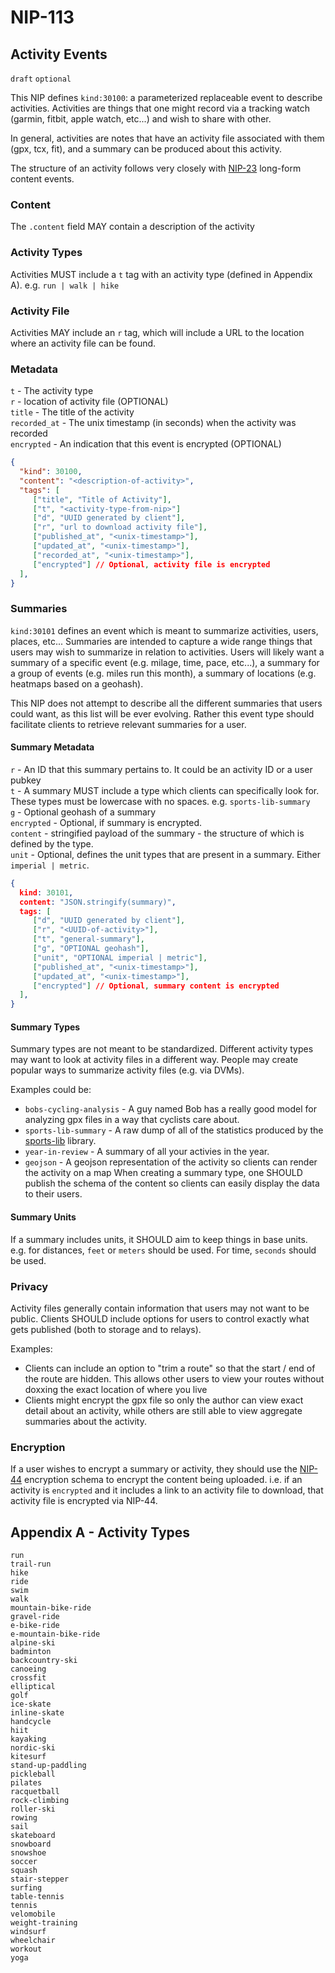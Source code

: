 NIP-113
===
Activity Events
----------------
`draft` `optional`

This NIP defines `kind:30100`: a parameterized replaceable event to describe activities. Activities are things that one might record via a tracking watch (garmin, fitbit, apple watch, etc...) and wish to share with other.

In general, activities are notes that have an activity file associated with them (gpx, tcx, fit), and a summary can be produced about this activity.

The structure of an activity follows very closely with [NIP-23](23.md) long-form content events.
### Content
The `.content` field MAY contain a description of the activity
### Activity Types
Activities MUST include a `t` tag with an activity type (defined in Appendix A). e.g. `run | walk | hike`
### Activity File
Activities MAY include an `r` tag, which will include a URL to the location where an activity file can be found.
### Metadata
`t` - The activity type  
`r` - location of activity file (OPTIONAL)  
`title` - The title of the activity  
`recorded_at` - The unix timestamp (in seconds) when the activity was recorded  
`encrypted` - An indication that this event is encrypted (OPTIONAL)

```json
{
  "kind": 30100,
  "content": "<description-of-activity>",
  "tags": [
	 ["title", "Title of Activity"],
	 ["t", "<activity-type-from-nip>"]
	 ["d", "UUID generated by client"],
	 ["r", "url to download activity file"],
	 ["published_at", "<unix-timestamp>"],
	 ["updated_at", "<unix-timestamp>"],
	 ["recorded_at", "<unix-timestamp>"],
	 ["encrypted"] // Optional, activity file is encrypted
  ],
}
```
### Summaries
`kind:30101` defines an event which is meant to summarize activities, users, places, etc...
Summaries are intended to capture a wide range things that users may wish to summarize in relation to activities. 
Users will likely want a summary of a specific event (e.g. milage, time, pace, etc...), a summary for a group of events (e.g. miles run this month), a summary of locations (e.g. heatmaps based on a geohash). 

This NIP does not attempt to describe all the different summaries that users could want, as this list will be ever evolving. Rather this event type should facilitate clients to retrieve relevant summaries for a user.
#### Summary Metadata
`r` - An ID that this summary pertains to. It could be an activity ID or a user pubkey  
`t` - A summary MUST include a type which clients can specifically look for. These types must be lowercase with no spaces. e.g. `sports-lib-summary`  
`g` - Optional geohash of a summary  
`encrypted` - Optional, if summary is encrypted.  
`content` - stringified payload of the summary - the structure of which is defined by the type.  
`unit` - Optional, defines the unit types that are present in a summary. Either `imperial | metric`.

```json
{
  kind: 30101,
  content: "JSON.stringify(summary)", 
  tags: [
	 ["d", "UUID generated by client"],
	 ["r", "<UUID-of-activity>"],
	 ["t", "general-summary"],
	 ["g", "OPTIONAL geohash"],
	 ["unit", "OPTIONAL imperial | metric"],
	 ["published_at", "<unix-timestamp>"],
	 ["updated_at", "<unix-timestamp>"],
	 ["encrypted"] // Optional, summary content is encrypted
  ],
}
```

#### Summary Types
Summary types are not meant to be standardized. Different activity types may want to look at activity files in a different way. People may create popular ways to summarize activity files (e.g. via DVMs).

Examples could be:
- `bobs-cycling-analysis` - A guy named Bob has a really good model for analyzing gpx files in a way that cyclists care about.
- `sports-lib-summary` - A raw dump of all of the statistics produced by the [sports-lib](https://github.com/sports-alliance/sports-lib) library.
- `year-in-review` - A summary of all your activies in the year.
- `geojson` - A geojson representation of the activity so clients can render the activity on a map
When creating a summary type, one SHOULD publish the schema of the content so clients can easily display the data to their users.
#### Summary Units
If a summary includes units, it SHOULD aim to keep things in base units. e.g. for distances, `feet` or `meters` should be used. For time, `seconds` should be used.
### Privacy
Activity files generally contain information that users may not want to be public. Clients SHOULD include options for users to control exactly what gets published (both to storage and to relays). 

Examples:
- Clients can include an option to "trim a route" so that the start / end of the route are hidden. This allows other users to view your routes without doxxing the exact location of where you live
- Clients might encrypt the gpx file so only the author can view exact detail about an activity, while others are still able to view aggregate summaries about the activity.
### Encryption
If a user wishes to encrypt a summary or activity, they should use the [NIP-44](NIP-44.md) encryption schema to encrypt the content being uploaded. i.e. if an activity is `encrypted` and it includes a link to an activity file to download, that activity file is encrypted via NIP-44.

## Appendix A - Activity Types
```
run
trail-run
hike
ride
swim
walk
mountain-bike-ride
gravel-ride
e-bike-ride
e-mountain-bike-ride
alpine-ski
badminton
backcountry-ski
canoeing
crossfit
elliptical
golf
ice-skate
inline-skate
handcycle
hiit
kayaking
nordic-ski
kitesurf
stand-up-paddling
pickleball
pilates
racquetball
rock-climbing
roller-ski
rowing
sail
skateboard
snowboard
snowshoe
soccer
squash
stair-stepper
surfing
table-tennis
tennis
velomobile
weight-training
windsurf
wheelchair
workout
yoga
```